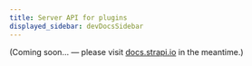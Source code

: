 ```yaml
---
title: Server API for plugins
displayed_sidebar: devDocsSidebar
---
```


(Coming soon… — please visit [docs.strapi.io](https://docs.strapi.io/developer-docs/latest/developer-resources/plugin-api-reference/server.html) in the meantime.)
